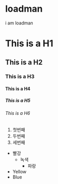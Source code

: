 # loadman
i am loadman

# This is a H1
## This is a H2
### This is a H3
#### This is a H4
##### This is a H5
###### This is a H6


1. 첫번째
2. 두번째
3. 세번째


* 빨강
  * 녹색
    * 파랑
* Yellow
* Blue
